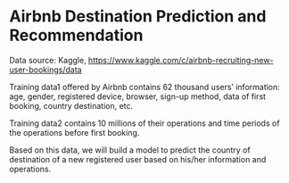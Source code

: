 # Airbnb Destination Prediction and Recommendation

Data source: Kaggle, https://www.kaggle.com/c/airbnb-recruiting-new-user-bookings/data

Training data1 offered by Airbnb contains 62 thousand users’ information: age, gender, registered device, browser, sign-up method, data of first booking, country destination, etc.

Training data2 contains 10 millions of their operations and time periods of the operations before first booking.

Based on this data, we will build a model to predict the country of destination of a new registered user based on his/her information and operations.
